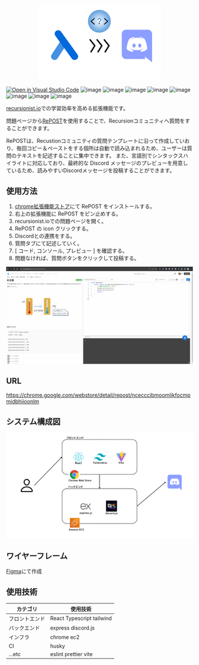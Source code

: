 <h3 align="center">
    <a href="https://chrome.google.com/webstore/detail/repost/ncecccibmoomlikfocmpmidbhiioonlm">
        <img src="src/assets/RePOST_image.png" height="200">
    </a>
</h3>

[![Open in Visual Studio Code](https://img.shields.io/static/v1?logo=visualstudiocode&label=&message=Open%20in%20Visual%20Studio%20Code&labelColor=2c2c32&color=007acc&logoColor=007acc)](https://open.vscode.dev/recursionist-teamdev-green/tetris)
![image](https://img.shields.io/badge/chrome-extension-E2E8F0?logo=googlechrome)
![image](https://img.shields.io/badge/typescript-E2E8F0?logo=typescript)
![image](https://img.shields.io/badge/React-E2E8F0?logo=react)
![image](https://img.shields.io/badge/tailwindcss-E2E8F0?logo=tailwindcss)
![image](https://img.shields.io/badge/discord.js-E2E8F0?logo=discord)
![image](https://img.shields.io/badge/vite-E2E8F0?logo=vite)
![image](https://img.shields.io/badge/eslint-E2E8F0?logo=eslint)
![image](https://img.shields.io/badge/prettier-E2E8F0?logo=prettier)

[recursionist.io](recursionist.io)での学習効率を高める拡張機能です。

問題ページから[RePOST](https://chrome.google.com/webstore/detail/repost/ncecccibmoomlikfocmpmidbhiioonlm)を使用することで、Recursionコミュニティへ質問をすることができます。

RePOSTは、Recustionコミュニティの質問テンプレートに沿って作成していおり、毎回コピー＆ペーストをする個所は自動で読み込まれるため、ユーザーは質問のテキストを記述することに集中できます。
また、言語別でシンタックスハイライトに対応しており、最終的な Discord メッセージのプレビューを用意しているため、読みやすいDiscordメッセージを投稿することができます。

## 使用方法
1. [chrome拡張機能ストア](https://chrome.google.com/webstore/detail/repost/ncecccibmoomlikfocmpmidbhiioonlm)にて RePOST をインストールする。
2. 右上の拡張機能に RePOST をピン止めする。
3. recursionist.ioでの問題ページを開く。
4. RePOST の icon クリックする。
5. Discordとの連携をする。
6. 質問タブにて記述していく。
7. [ コード, コンソール, プレビュー ] を確認する。
8. 問題なければ、質問ボタンをクリックして投稿する。


<div align=center>
<img src="src/assets/demo.gif">
</div>

## URL
https://chrome.google.com/webstore/detail/repost/ncecccibmoomlikfocmpmidbhiioonlm

## システム構成図
<img src="src/assets/architecture.png">

## ワイヤーフレーム
[Figma](https://www.figma.com/file/wPjO41fDIQYHRdLW7xzKqV/recursion_question?type=design&node-id=0%3A1&mode=design&t=Hr7K02YIxORFJuma-1)にて作成

## 使用技術
|カテゴリ|使用技術|
|----|----|
|フロントエンド|React Typescript tailwind|
|バックエンド|express discord.js|
|インフラ|chrome ec2|
|CI|husky|
|...etc|eslint prettier vite|